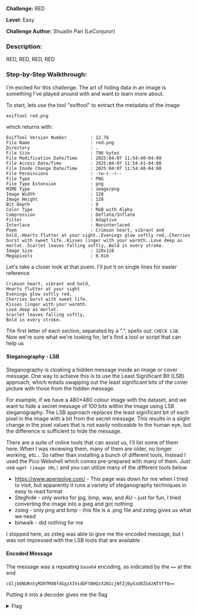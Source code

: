 **Challenge:** RED

**Level:** Easy

**Challenge Author:** Shuailin Pan (LeConjuror)

### Description: 
RED, RED, RED, RED

### Step-by-Step Walkthrough:
I'm excited for this challenge. The art of hiding data in an image is something I've played around with and want to learn more about.

To start, lets use the tool "exiftool" to extract the metadata of the image

```exiftool red.png```

which returns with:

```
ExifTool Version Number         : 12.76
File Name                       : red.png
Directory                       : .
File Size                       : 796 bytes
File Modification Date/Time     : 2025:04:07 11:54:40-04:00
File Access Date/Time           : 2025:04:07 11:54:41-04:00
File Inode Change Date/Time     : 2025:04:07 11:54:40-04:00
File Permissions                : -rw-r--r--
File Type                       : PNG
File Type Extension             : png
MIME Type                       : image/png
Image Width                     : 128
Image Height                    : 128
Bit Depth                       : 8
Color Type                      : RGB with Alpha
Compression                     : Deflate/Inflate
Filter                          : Adaptive
Interlace                       : Noninterlaced
Poem                            : Crimson heart, vibrant and bold,.Hearts flutter at your sight..Evenings glow softly red,.Cherries burst with sweet life..Kisses linger with your warmth..Love deep as merlot..Scarlet leaves falling softly,.Bold in every stroke.
Image Size                      : 128x128
Megapixels                      : 0.016
```

Let's take a closer look at that poem. I'll put it on single lines for easier reference

```
Crimson heart, vibrant and bold,
Hearts flutter at your sight
Evenings glow softly red,
Cherries burst with sweet life.
Kisses linger with your warmth.
Love deep as merlot.
Scarlet leaves falling softly,
Bold in every stroke.
```

The first letter of each section, separated by a ".", spells out: `CHECK LSB`. Now we're sure what we're looking for, let's find a tool or script that can help us

#### Steganography - LSB
Steganography is cloaking a hidden message inside an image or cover message. One way to achieve this is to use the Least Significant Bit (LSB) approach, which entails swapping out the least significant bits of the cover picture with those from the hidden message. 

For example, if we have a 480×480 colour image with the dataset, and we want to hide a secret message of 100 bits within the image using LSB steganography. The LSB approach replaces the least significant bit of each pixel in the image with a bit from the secret message. This results in a slight change in the pixel values that is not easily noticeable to the human eye, but the difference is sufficient to hide the message.

There are a suite of online tools that can assist us, I'll list some of them here. When I was reviewing them, many of them are older, no longer working, etc... So rather than installing a bunch of different tools, Instead I used the Pico Webshell which comes pre-prepared with many of them. Just use ```wget (image URL)``` and you can utilize many of the different tools below

- https://www.aperisolve.com/ - This page was down for me when I tried to visit, but apparently it runs a variety of steganography techniques in easy to read format
- Steghide - only works for jpg, bmp, wav, and AU - just for fun, I tried converting the image into a jpeg and got nothing
- zsteg - only png and bmp - this file is a .png file and zsteg gives us what we need
- binwalk - did nothing for me

I stopped here, as zsteg was able to give me the encoded message, but I was not impressed with the LSB tools that are available

#### Encoded Message
The message was a repeating `base64` encoding, as indicated by the `==` at the end

```
cGljb0NURntyM2RfMXNfdGgzX3VsdDFtNHQzX2N1cjNfZjByXzU0ZG4zNTVffQ==
```

Putting it into a decoder gives me the flag

<details><summary>Flag</summary>
    <pre>
    picoCTF{r3d_1s_th3_ult1m4t3_cur3_f0r_54dn355_}
    </pre>
   </details>